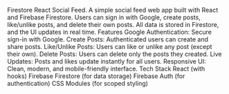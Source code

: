 Firestore React Social Feed.
A simple social feed web app built with React and Firebase Firestore.
Users can sign in with Google, create posts, like/unlike posts, and delete their own posts.
All data is stored in Firestore, and the UI updates in real time.
Features
Google Authentication: Secure sign-in with Google.
Create Posts: Authenticated users can create and share posts.
Like/Unlike Posts: Users can like or unlike any post (except their own).
Delete Posts: Users can delete only the posts they created.
Live Updates: Posts and likes update instantly for all users.
Responsive UI: Clean, modern, and mobile-friendly interface.
Tech Stack
React (with hooks)
Firebase Firestore (for data storage)
Firebase Auth (for authentication)
CSS Modules (for scoped styling)
